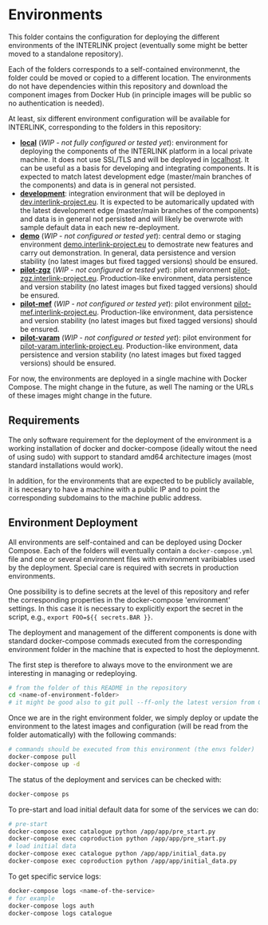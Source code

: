
# Environments

This folder contains the configuration for deploying the different environments of the INTERLINK project (eventually some might be better moved to a standalone repository).

Each of the folders corresponds to a self-contained environmennt, the folder could be moved or copied to a different location.
The environments do not have dependencies within this repository and download the component images from Docker Hub (in principle images will be public so no authentication is needed).

At least, six different environment configuration will be available for INTERLINK, corresponding to the folders in this repository:

- [**local**](./local) (*WIP - not fully configured or tested yet*): environment for deploying the components of the INTERLINK platform in a local private machine. It does not use SSL/TLS and will be deployed in [localhost](http://localhost). It can be useful as a basis for developing and integrating components. It is expected to match latest development edge (master/main branches of the components) and data is in general not persisted.
- [**development**](./development): integration environment that will be deployed in [dev.interlink-project.eu](https://dev.interlink-project.eu). It is expected to be automarically updated with the latest development edge (master/main branches of the components) and data is in general not persisted and will likely be overwrote with sample default data in each new re-deployment.
- [**demo**](./demo) (*WIP - not configured or tested yet*): central demo or staging environment [demo.interlink-project.eu](https://demo.interlink-project.eu) to demostrate new features and carry out demonstration. In general, data persistence and version stability (no latest images but fixed tagged versions) should be ensured.
- [**pilot-zgz**](./pilot-zgz) (*WIP - not configured or tested yet*): pilot environment [pilot-zgz.interlink-project.eu](https://pilot-zgz.interlink-project.eu). Production-like environment, data persistence and version stability (no latest images but fixed tagged versions) should be ensured.
- [**pilot-mef**](./pilot-mef) (*WIP - not configured or tested yet*): pilot environment [pilot-mef.interlink-project.eu](https://pilot-mef.interlink-project.eu). Production-like environment, data persistence and version stability (no latest images but fixed tagged versions) should be ensured.
- [**pilot-varam**](./pilot-varam) (*WIP - not configured or tested yet*): pilot environment for [pilot-varam.interlink-project.eu](https://pilot-varam.interlink-project.eu). Production-like environment, data persistence and version stability (no latest images but fixed tagged versions) should be ensured.

For now, the environments are deployed in a single machine with Docker Compose. The might change in the future, as well The naming or the URLs of these images might change in the future.

## Requirements

The only software requirement for the deployment of the environment is a working installation of docker and docker-compose (ideally witout the need of using sudo) with support to standard amd64 architecture images (most standard installations would work).

In addition, for the environments that are expected to be publicly available, it is necesary to have a machine with a public IP and to point the corresponding subdomains to the machine public address.

## Environment Deployment

All environments are self-contained and can be deployed using Docker Compose. Each of the folders will eventually contain a `docker-compose.yml` file and one or several environment files with environment varibiables used by the deployment. Special care is required with secrets in production environments. 

One possibility is to define secrets at the level of this repository and refer the corresponding properties in the docker-compose 'environment' settings. In this case it is necessary to explicitly export the secret in the script, e.g., ``export FOO=${{ secrets.BAR }}``.



The deployment and management of the different components is done with standard docker-compose commads executed from the corresponding environment folder in the machine that is expected to host the deploymennt.

The first step is therefore to always move to the environment we are interesting in managing or redeploying.

```bash
# from the folder of this README in the repository
cd <name-of-environment-folder>
# it might be good also to git pull --ff-only the latest version from Github
```

Once we are in the right environment folder, we simply deploy or update the environment to the latest images and configuration (will be read from the folder automatically) with the following commands:

```bash
# commands should be executed from this environment (the envs folder)
docker-compose pull
docker-compose up -d
```

The status of the deployment and services can be checked with:

```bash
docker-compose ps
```

To pre-start and load initial default data for some of the services we can do:

```bash
# pre-start
docker-compose exec catalogue python /app/app/pre_start.py
docker-compose exec coproduction python /app/app/pre_start.py
# load initial data
docker-compose exec catalogue python /app/app/initial_data.py
docker-compose exec coproduction python /app/app/initial_data.py
```

To get specific service logs:

```bash
docker-compose logs <name-of-the-service>
# for example
docker-compose logs auth
docker-compose logs catalogue
```
